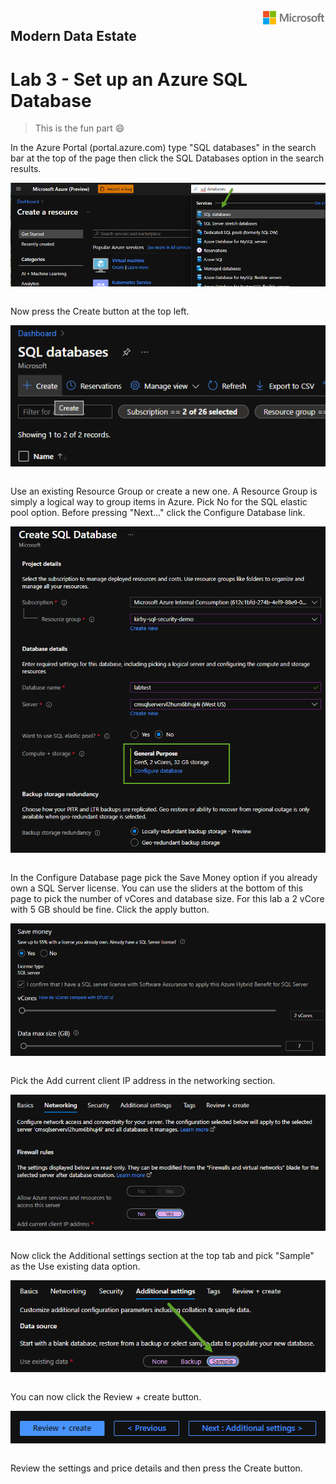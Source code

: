 <img style="float: right;" src="../../graphics/solutions-microsoft-logo-small.png">

## Modern Data Estate
# Lab 3 - Set up an Azure SQL Database

>This is the fun part :smile:

In the Azure Portal (portal.azure.com) type "SQL databases" in the search bar at the top of the page then click the SQL Databases option in the search results.

<img style="float: right;" src="../../graphics/SQL_Create.png">
&nbsp;

Now press the Create button at the top left.

<img style="float: right;" src="../../graphics/SQL_Create2.png">
&nbsp;

Use an existing Resource Group or create a new one.  A Resource Group is simply a logical way to group items in Azure.
Pick No for the SQL elastic pool option.
Before pressing "Next..." click the Configure Database link.

<img style="float: right;" src="../../graphics/sql_create3.png">
&nbsp;

In the Configure Database page pick the Save Money option if you already own a SQL Server license.  You can use the sliders at the bottom of
this page to pick the number of vCores and database size. For this lab a 2 vCore with 5 GB should be fine. Click the apply button.

<img style="float: right;" src="../../graphics/SQL_Create4.png">
&nbsp;

Pick the Add current client IP address in the networking section.

<img style="float: right;" src="../../graphics/SQL_Create5.png">
&nbsp;

Now click the Additional settings section at the top tab and pick "Sample" as the Use existing data option.

<img style="float: right;" src="../../graphics/SQL_Create7.png">
&nbsp;

You can now click the Review + create button.

<img style="float: right;" src="../../graphics/SQL_Create6.png">
&nbsp;

Review the settings and price details and then press the Create button.

